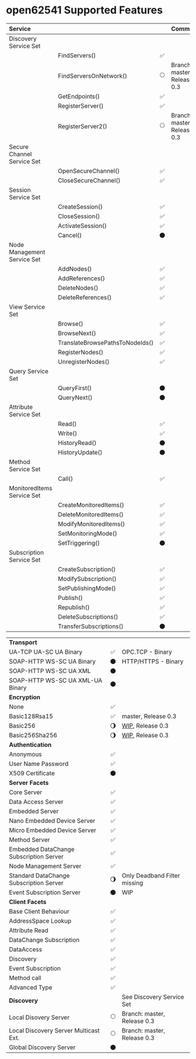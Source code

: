 open62541 Supported Features
============================

| __**Service**__             |                                 |                      | Comment              |
|:----------------------------|:--------------------------------|:--------------------:|:---------------------|
| Discovery Service Set       |                                 |                      |                      |
|                             | FindServers()                   |  :white_check_mark:  |                      |
|                             | FindServersOnNetwork()          |     :full_moon:      | Branch: master, Release 0.3  |
|                             | GetEndpoints()                  |  :white_check_mark:  |                      |
|                             | RegisterServer()                |  :white_check_mark:  |                      |
|                             | RegisterServer2()               |     :full_moon:      | Branch: master, Release 0.3  |
| Secure Channel Service Set  |                                 |                      |                      |
|                             | OpenSecureChannel()             |  :white_check_mark:  |                      |
|                             | CloseSecureChannel()            |  :white_check_mark:  |                      |
| Session Service Set         |                                 |                      |                      |
|                             | CreateSession()                 |  :white_check_mark:  |                      |
|                             | CloseSession()                  |  :white_check_mark:  |                      |
|                             | ActivateSession()               |  :white_check_mark:  |                      |
|                             | Cancel()                        |      :new_moon:      |                      |
| Node Management Service Set |                                 |                      |                      |
|                             | AddNodes()                      |  :white_check_mark:  |                      |
|                             | AddReferences()                 |  :white_check_mark:  |                      |
|                             | DeleteNodes()                   |  :white_check_mark:  |                      |
|                             | DeleteReferences()              |  :white_check_mark:  |                      |
| View Service Set            |                                 |                      |                      |
|                             | Browse()                        |  :white_check_mark:  |                      |
|                             | BrowseNext()                    |  :white_check_mark:  |                      |
|                             | TranslateBrowsePathsToNodeIds() |  :white_check_mark:  |                      |
|                             | RegisterNodes()                 |  :white_check_mark:  |                      |
|                             | UnregisterNodes()               |  :white_check_mark:  |                      |
| Query Service Set           |                                 |                      |                      |
|                             | QueryFirst()                    |      :new_moon:      |                      |
|                             | QueryNext()                     |      :new_moon:      |                      |
| Attribute Service Set       |                                 |                      |                      |
|                             | Read()                          |  :white_check_mark:  |                      |
|                             | Write()                         |  :white_check_mark:  |                      |
|                             | HistoryRead()                   |      :new_moon:      |                      |
|                             | HistoryUpdate()                 |      :new_moon:      |                      |
| Method Service Set          |                                 |                      |                      |
|                             | Call()                          |  :white_check_mark:  |                      |
| MonitoredItems Service Set  |                                 |                      |                      |
|                             | CreateMonitoredItems()          |  :white_check_mark:  |                      |
|                             | DeleteMonitoredItems()          |  :white_check_mark:  |                      |
|                             | ModifyMonitoredItems()          |  :white_check_mark:  |                      |
|                             | SetMonitoringMode()             |  :white_check_mark:  |                      |
|                             | SetTriggering()                 |      :new_moon:      |                      |
| Subscription Service Set    |                                 |                      |                      |
|                             | CreateSubscription()            |  :white_check_mark:  |                      |
|                             | ModifySubscription()            |  :white_check_mark:  |                      |
|                             | SetPublishingMode()             |  :white_check_mark:  |                      |
|                             | Publish()                       |  :white_check_mark:  |                      |
|                             | Republish()                     |  :white_check_mark:  |                      |
|                             | DeleteSubscriptions()           |  :white_check_mark:  |                      |
|                             | TransferSubscriptions()         |      :new_moon:      |                      |


|                                         |                      |                      |
|:----------------------------------------|:--------------------:|:---------------------|
| **Transport**                           |                      |                      |
| UA-TCP UA-SC UA Binary                  |  :white_check_mark:  | OPC.TCP - Binary     |
| SOAP-HTTP WS-SC UA Binary               |      :new_moon:      | HTTP/HTTPS - Binary  |
| SOAP-HTTP WS-SC UA XML                  |      :new_moon:      |                      |
| SOAP-HTTP WS-SC UA XML-UA Binary        |      :new_moon:      |                      |
| **Encryption**                          |                      |                      |
| None                                    |  :white_check_mark:  |                      |
| Basic128Rsa15                           |  :white_check_mark:  | master, Release 0.3  |
| Basic256                                | :waning_gibbous_moon: | [WIP](https://github.com/open62541/open62541/pull/1282), Release 0.3     |
| Basic256Sha256                          |  :waning_gibbous_moon: | [WIP](https://github.com/open62541/open62541/pull/1282), Release 0.3     |
| **Authentication**                      |                      |                      |
| Anonymous                               |  :white_check_mark:  |                      |
| User Name Password                      |  :white_check_mark:  |                      |
| X509 Certificate                        |      :new_moon:      |                      |
| **Server Facets**                       |                      |                      |
| Core Server                             |  :white_check_mark:  |                      |
| Data Access Server                      |  :white_check_mark:  |                      |
| Embedded Server                         |  :white_check_mark:  |                      |
| Nano Embedded Device Server             |  :white_check_mark:  |                      |
| Micro Embedded Device Server            |  :white_check_mark:  |                      |
| Method Server                           |  :white_check_mark:  |                      |
| Embedded DataChange Subscription Server |  :white_check_mark:  |                      |
| Node Management Server                  |  :white_check_mark:  |                      |
| Standard DataChange Subscription Server | :waning_gibbous_moon: | Only Deadband Filter missing |
| Event Subscription Server               |     :new_moon:       |     WIP              |
| **Client Facets**                       |                      |                      |
| Base Client Behaviour                   |  :white_check_mark:  |                      |
| AddressSpace Lookup                     |  :white_check_mark:  |                      |
| Attribute Read                          |  :white_check_mark:  |                      |
| DataChange Subscription                 |  :white_check_mark:  |                      |
| DataAccess                              |  :white_check_mark:  |                      |
| Discovery                               |  :white_check_mark:  |                      |
| Event Subscription                      |  :white_check_mark:  |                      |
| Method call                             |  :white_check_mark:  |                      |
| Advanced Type                           |  :white_check_mark:  |                      |
| **Discovery**                           |                      | See Discovery Service Set |
| Local Disovery Server                   |     :full_moon:      | Branch: master, Release 0.3  |
| Local Discovery Server Multicast Ext.   |     :full_moon:      | Branch: master, Release 0.3  |
| Global Discovery Server                 |      :new_moon:      |                      |

